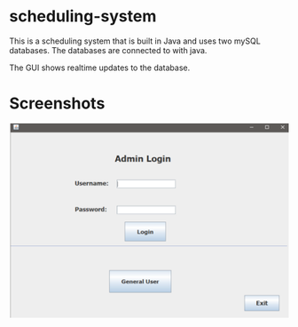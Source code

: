 # scheduling-system
This is a scheduling system that is built in Java and uses two mySQL databases.
The databases are connected to with java.

The GUI shows realtime updates to the database.




# Screenshots
![scheduling system photo](https://github.com/Sirpip91/scheduling-system/blob/main/img/schedulesystem.png)
